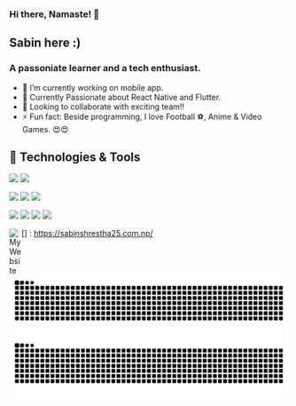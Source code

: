 ### Hi there, Namaste! 👋
## Sabin here :)
### A passoniate learner and a tech enthusiast.

- 🔭 I’m currently working on mobile app.
- 🌱 Currently Passionate about React Native and Flutter.
- 👯 Looking to collaborate with exciting team!!
- ⚡ Fun fact: Beside programming, I love Football ⚽, Anime & Video Games. 😍😍

## 🔧 Technologies & Tools
![](https://img.shields.io/badge/OS-Linux-informational?style=flat&logo=linux&logoColor=white&color=2bbc8a)
![](https://img.shields.io/badge/OS-Mac-informational?style=flat&logo=Mac&logoColor=white&color=2bbc8a)

![](https://img.shields.io/badge/Editor-AndroidStudio-informational?style=flat&logo=intellij-idea&logoColor=white&color=2bbc8a)
![](https://img.shields.io/badge/Editor-VSCode-informational?style=flat&logo=vscode-idea&logoColor=white&color=2bbc8a)
![](https://img.shields.io/badge/Editor-XCode-informational?style=flat&logo=xcode-idea&logoColor=white&color=2bbc8a)

![](https://img.shields.io/badge/Code-JavaScript-informational?style=flat&logo=javascript&logoColor=white&color=2bbc8a)
![](https://img.shields.io/badge/Code-TypeScript-informational?style=flat&logo=typescript&logoColor=white&color=2bbc8a)
![](https://img.shields.io/badge/Code-Java-informational?style=flat&logo=java&logoColor=white&color=2bbc8a)
![](https://img.shields.io/badge/Code-Dart-informational?style=flat&logo=dart&logoColor=white&color=2bbc8a)


[<img align="left" alt="My Website" width="22px" src="https://toppng.com/uploads/preview/web-png-jpg-transparent-stock-website-icon-blue-11563644926reanjnmk6x.png" />] : https://sabinshrestha25.com.np/
<!-- <br /> -->
<!-- [<img align="left" alt="LinkedIn" width="22px" src="https://cdn-icons-png.flaticon.com/512/174/174857.png" />] : https://www.linkedin.com/in/sabin-s-csnp/
 -->

![github contribution grid snake animation](https://raw.githubusercontent.com/SabinSnider/SabinSnider/output/github-contribution-grid-snake-dark.svg#gh-dark-mode-only)
![github contribution grid snake animation](https://raw.githubusercontent.com/SabinSnider/SabinSnider/output/github-contribution-grid-snake.svg#gh-light-mode-only)

<!-- ![Sabin's Top Languages](https://github-readme-stats.vercel.app/api/top-langs/?username=SabinSnider&layout=compact&theme=algolia) -->
<!-- ![Sabin's Github stats](https://github-readme-stats.vercel.app/api?username=SabinSnider&show_icons=true&count_private=true&theme=algolia) -->
